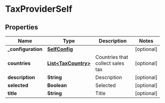 

# TaxProviderSelf


## Properties

| Name | Type | Description | Notes |
|------------ | ------------- | ------------- | -------------|
|**_configuration** | [**SelfConfig**](SelfConfig.md) |  |  [optional] |
|**countries** | [**List&lt;TaxCountry&gt;**](TaxCountry.md) | Countries that collect sales tax |  [optional] |
|**description** | **String** | Description |  [optional] |
|**selected** | **Boolean** | Selected |  [optional] |
|**title** | **String** | Title |  [optional] |



